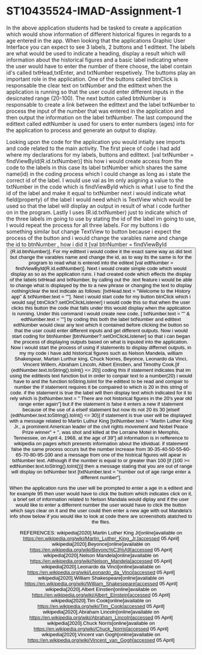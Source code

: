 # ST10435524-IMAD-Assignment-1
In the above application students had be tasked to create a application which would show information of different historical figures in regards to a age entered in the app. When looking that the applications Graphic User Interface you can expect to see 3 labels, 2 buttons and 1 edittext. The labels are what would be used to indicate a heading, display a result which will information about the historical figures and a basic label indicating where the user would have to enter the number of there choose, the label contain id's called txtHead,txtEnter, and txtNumber respetively. The buttoms play an important role in the application. One of the buttons called btnClick is responsable the clear text on txtNumber and the edittext when the application is running so that the user could enter different inputs in the desicnated range (20-100). The next button called btnNumber is responsable to create a link between the edittext and the label txtNumber to process the input of the number that was entered in the application and then output the information on the label txtNumber. The last compound the edittext called edtNumber is used for users to enter numbers (ages) into for the application to process and generate an output to display.

Looking upon the code for the application you would intially see imports and code related to the main activity. The first piece of code i had add where my declarations for my labels, buttons and edittext. [val txtNumber = findViewById<TextView>(R.id.txtNumber)] this how i would create access from the code to the labels in this case its label txtNumber which shares the same name(id) in the coding process which I could change as long as i state the correct id of the label. I would use val as Im only asigning a value to the txtNumber in the code which is findViewById which is what I use to find the id of the label and make it equal to txtNumber next i would indicate what field(property) of the label I would need which is TextView which would be used so that the label will display an output in result of what i code further on in the program. Lastly I uses (R.id.txtNumber) just to indicate which of the three labels im going to use by stating the id of the label im going to use, I would repeat the process for all three labels. For my buttons i do something similar but change TextView to button because i expect the process of the button and i would change the varables name and change the id to btnNumber , how i did it [val btnNumber = findViewById<Button>(R.id.btnNumber)]. For my edittext i would codee it the exact same way as did text but change the varables name and change the id, as to way its the same is for the program to read what is entered into the editext [val edtNumber = findViewById<TextView>(R.id.edtNumber)]. Next i would create simple code which would display as so as the application runs. I had created code which effects the display of the labels txtHead and txtNumber, by calling out the .text feature i would be able to change what is displayed by the to a new phrase or changing the text to display nothing/clear the text indicate as follows: [txtHead.text = "Welcome to the History app" & txtNumber.text = ""]. Next i would start code for my button btnClick which i would say[ btnClick?.setOnClickListener] i would code this so that when the user clicks this button the code that falls under this would display when the application is running. Under this command i would create new code, [ txtNumber.text = "" & edtNumber.text = ""] by coding this both the label txtNumber and edittext edtNumber would clear any text which it contained before clicking the button so that the user could enter different inputs and get different outputs. Now i would start coding for btnNumber [btnNumber?.setOnClickListener] so that i can began the process of displaying outputs based on what is inputed into the application. Now i would start the process of using if statements to display differnet outputs, in my my code i have add historical figures such as Nelson Mandela, william Shakespear, Martan Lurthur king, Chuck Norres, Beyonce, Leonardo da Vinci, Vincent Willem, Abraham Lincoln, Albert Einstien, and Timothy Cook.[if (edtNumber.text.toString().toInt() <= 20)] coding this if statement indicates that im using the edittexts text function but in order to conpair text to a number(20) i would have to and the function toString.toInt for the edittext to be read and compair to number the if statement requires it be compaired to which is 20 in this string of code. if the statement is true the label will then display text which indicated for it to rely which is [txtNumber.text = " There are not historical figures in the 20's year old range enter again"] but if the statement is false it enters a new if statement because of the use of a elseif statement but now its not 20 its 30 [elseif (edtNumber.text.toString().toInt() <= 30)] if statement is true user will be displayed with a message related to Martin Luthur King [txtNumber.text = "Martin Luther King Jr., a prominent American leader of the civil rights movement and Nobel Peace Prize winner" + ", was shot and killed at the Lorraine Motel in Memphis, Tennessee, on April 4, 1968, at the age of 39"] all information is in refference to wikipedia on pages which presents information about the idividual. if statement false the same process occurs but the  number increase from 30-35-40-50-55-60-65-70-80-95-100 and a message from one of the histrical figures will apear in txtNumber text. Although if the number is equal to or greater than 100 [if (100 >= edtNumber.text.toString().toInt())] then a message stating that you are out of range will display on txtNumber text [txtNumber.text = "number out of age range enter a different number"]. 

When the application runs the user will be prompted to enter a age in a editext and for example 95 then user would have to click the buttom which indicates click on it, a brief set of information related to Nelson Mandala would diplay and if the user would like to enter a differrent number the user would have to click the button which says clear on it and the user could then enter a new age with out Mandela's info show below if you would like to look at code there are screenshots atatched to the files.


REFERENCES:
wikipedia[2020].Martin Luther King Jr[online]available on https://en.wikipedia.org/wiki/Martin_Luther_King_Jr.[accessed 05 April]
wikipedia[2020].Beyonce[online]available on https://en.wikipedia.org/wiki/Beyonc%C3%A9[accessed 05 April]
wikipedia[2020].Nelson Mandela[online]available on https://en.wikipedia.org/wiki/Nelson_Mandela[accessed 05 April]
wikipedia[2020].Leonardo da Vinci[online]available on https://en.wikipedia.org/wiki/Leonardo_da_Vinci[accessed 05 April]
wikipedia[2020].William Shakespeare[online]available on https://en.wikipedia.org/wiki/William_Shakespeare[accessed 05 April]
wikipedia[2020].Albert Einstien[online]available on https://en.wikipedia.org/wiki/Albert_Einstein[accessed 05 April]
wikipedia[2020].Tim Cook[online]available on https://en.wikipedia.org/wiki/Tim_Cook[accessed 05 April]
wikipedia[2020].Abraham Lincoln[online]available on https://en.wikipedia.org/wiki/Abraham_Lincoln[accessed 05 April]
wikipedia[2020].Chuck Norris[online]available on https://en.wikipedia.org/wiki/Chuck_Norris[accessed 05 April]
wikipedia[2020].Vincent van Gogh[online]available on https://en.wikipedia.org/wiki/Vincent_van_Gogh[accessed 05 April]


